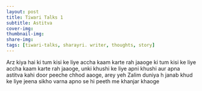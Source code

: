 ```yaml
---
layout: post
title: Tiwari Talks 1
subtitle: Astitva
cover-img: 
thumbnail-img: 
share-img: 
tags: [tiwari-talks, sharayri. writer, thoughts, story]
---
```

Arz kiya hai ki 
tum kisi ke liye accha kaam karte rah jaaoge ki 
tum kisi ke liye accha kaam karte rah jaaoge,
unki khushi ke liye apni khushi aur apna astitva kahi door peeche chhod aaoge, 
arey yeh Zalim duniya h janab khud ke liye jeena sikho varna apno se hi peeth me khanjar khaoge
